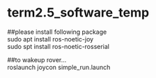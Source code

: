 # term2.5_software_temp

##please install following package  
sudo apt install ros-noetic-joy  
sudo spt install ros-noetic-rosserial  

##to wakeup rover...  
roslaunch joycon simple_run.launch
